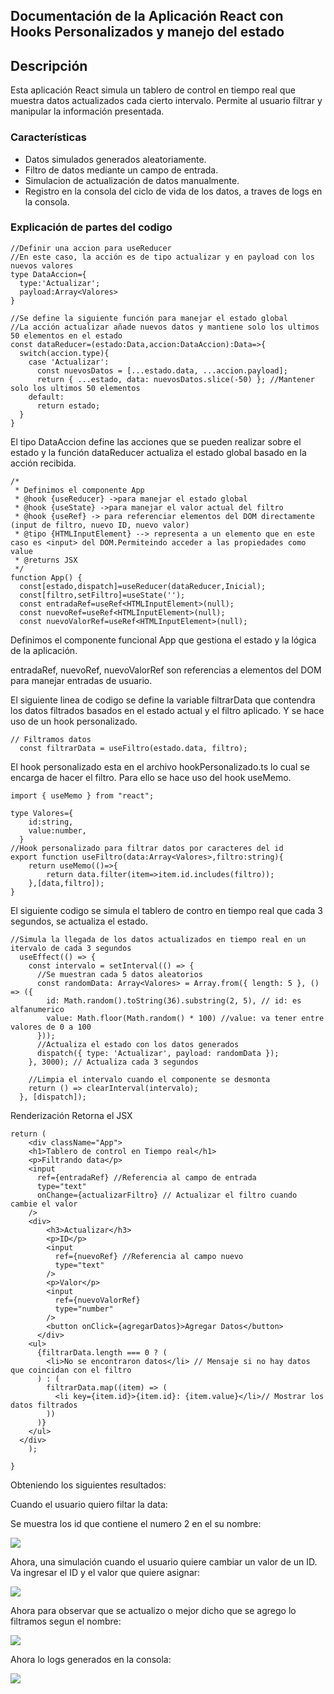 ## Documentación de la Aplicación React con Hooks Personalizados y manejo del estado

## Descripción

Esta aplicación React simula un tablero de control en tiempo real que muestra datos actualizados cada cierto intervalo. 
Permite al usuario filtrar y manipular la información presentada.

### Características

- Datos simulados generados aleatoriamente.
- Filtro de datos mediante un campo de entrada.
- Simulacion de actualización de datos manualmente.
- Registro en la consola del ciclo de vida de los datos, a traves de logs en la consola.

### Explicación de partes del codigo 


```
//Definir una accion para useReducer
//En este caso, la acción es de tipo actualizar y en payload con los nuevos valores
type DataAccion={
  type:'Actualizar';
  payload:Array<Valores>
}

//Se define la siguiente función para manejar el estado global 
//La acción actualizar añade nuevos datos y mantiene solo los ultimos 50 elementos en el estado
const dataReducer=(estado:Data,accion:DataAccion):Data=>{
  switch(accion.type){
    case 'Actualizar':
      const nuevosDatos = [...estado.data, ...accion.payload];
      return { ...estado, data: nuevosDatos.slice(-50) }; //Mantener solo los ultimos 50 elementos
    default:
      return estado;
  }
}

```
El tipo DataAccion define las acciones que se pueden realizar sobre el estado y la función dataReducer actualiza el estado global basado en la acción recibida.


```
/*
 * Definimos el componente App
 * @hook {useReducer} ->para manejar el estado global
 * @hook {useState} ->para manejar el valor actual del filtro
 * @hook {useRef} -> para referenciar elementos del DOM directamente (input de filtro, nuevo ID, nuevo valor)
 * @tipo {HTMLInputElement} --> representa a un elemento que en este caso es <input> del DOM.Permiteindo acceder a las propiedades como value
 * @returns JSX
 */
function App() {
  const[estado,dispatch]=useReducer(dataReducer,Inicial);
  const[filtro,setFiltro]=useState('');
  const entradaRef=useRef<HTMLInputElement>(null); 
  const nuevoRef=useRef<HTMLInputElement>(null);
  const nuevoValorRef=useRef<HTMLInputElement>(null);

```

Definimos el componente funcional App que gestiona el estado y la lógica de la aplicación.

entradaRef, nuevoRef, nuevoValorRef son referencias a elementos del DOM para manejar entradas de usuario.

El siguiente linea de codigo  se define la variable filtrarData que contendra los datos filtrados basados en el estado actual y el filtro aplicado. Y se hace uso de un hook personalizado.

```
// Filtramos datos
  const filtrarData = useFiltro(estado.data, filtro);

```
El hook personalizado esta en el archivo hookPersonalizado.ts lo cual se encarga de hacer el filtro. Para ello se hace uso del hook useMemo.

```
import { useMemo } from "react";

type Valores={
    id:string,
    value:number,
  }
//Hook personalizado para filtrar datos por caracteres del id
export function useFiltro(data:Array<Valores>,filtro:string){
    return useMemo(()=>{
        return data.filter(item=>item.id.includes(filtro));
    },[data,filtro]);
}

```

El siguiente codigo se simula el tablero de contro en tiempo real que cada 3 segundos, se actualiza el estado.

```
//Simula la llegada de los datos actualizados en tiempo real en un itervalo de cada 3 segundos
  useEffect(() => {
    const intervalo = setInterval(() => {
      //Se muestran cada 5 datos aleatorios
      const randomData: Array<Valores> = Array.from({ length: 5 }, () => ({
        id: Math.random().toString(36).substring(2, 5), // id: es alfanumerico
        value: Math.floor(Math.random() * 100) //value: va tener entre valores de 0 a 100
      }));
      //Actualiza el estado con los datos generados
      dispatch({ type: 'Actualizar', payload: randomData });
    }, 3000); // Actualiza cada 3 segundos

    //Limpia el intervalo cuando el componente se desmonta
    return () => clearInterval(intervalo);
  }, [dispatch]);

```

Renderización
Retorna el JSX

```
return (
    <div className="App">
    <h1>Tablero de control en Tiempo real</h1>
    <p>Filtrando data</p>
    <input
      ref={entradaRef} //Referencia al campo de entrada
      type="text"
      onChange={actualizarFiltro} // Actualizar el filtro cuando cambie el valor
    />
    <div>
        <h3>Actualizar</h3>
        <p>ID</p>
        <input
          ref={nuevoRef} //Referencia al campo nuevo
          type="text"
        />
        <p>Valor</p>
        <input
          ref={nuevoValorRef}
          type="number"
        />
        <button onClick={agregarDatos}>Agregar Datos</button> 
      </div>
    <ul>
      {filtrarData.length === 0 ? (
        <li>No se encontraron datos</li> // Mensaje si no hay datos que coincidan con el filtro
      ) : (
        filtrarData.map((item) => (
          <li key={item.id}>{item.id}: {item.value}</li>// Mostrar los datos filtrados
        ))
      )}
    </ul>
  </div>
    );
  
}
```

Obteniendo los siguientes resultados:

Cuando el usuario quiero filtar la data:

Se muestra los id que contiene el numero 2 en el su nombre:

![](imagen2.PNG)


Ahora, una simulación cuando el usuario quiere cambiar un valor de un ID. 
Va ingresar el ID y el valor que quiere asignar:

![](imagen2.1.PNG)

Ahora para observar que se actualizo o mejor dicho que se agrego lo filtramos segun el nombre:

![](imagen2.2.PNG)


Ahora lo logs generados en la consola:

![](imagen2.3.PNG)